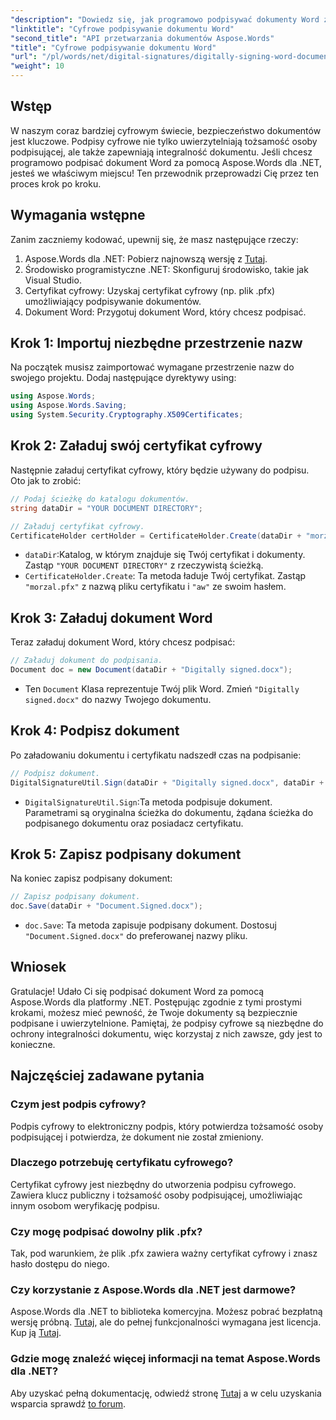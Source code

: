 ```yaml
---
"description": "Dowiedz się, jak programowo podpisywać dokumenty Word za pomocą Aspose.Words dla .NET, korzystając z tego kompleksowego przewodnika krok po kroku."
"linktitle": "Cyfrowe podpisywanie dokumentu Word"
"second_title": "API przetwarzania dokumentów Aspose.Words"
"title": "Cyfrowe podpisywanie dokumentu Word"
"url": "/pl/words/net/digital-signatures/digitally-signing-word-document/"
"weight": 10
---
```


## Wstęp

W naszym coraz bardziej cyfrowym świecie, bezpieczeństwo dokumentów jest kluczowe. Podpisy cyfrowe nie tylko uwierzytelniają tożsamość osoby podpisującej, ale także zapewniają integralność dokumentu. Jeśli chcesz programowo podpisać dokument Word za pomocą Aspose.Words dla .NET, jesteś we właściwym miejscu! Ten przewodnik przeprowadzi Cię przez ten proces krok po kroku.

## Wymagania wstępne

Zanim zaczniemy kodować, upewnij się, że masz następujące rzeczy:

1. Aspose.Words dla .NET: Pobierz najnowszą wersję z [Tutaj](https://releases.aspose.com/words/net/).
2. Środowisko programistyczne .NET: Skonfiguruj środowisko, takie jak Visual Studio.
3. Certyfikat cyfrowy: Uzyskaj certyfikat cyfrowy (np. plik .pfx) umożliwiający podpisywanie dokumentów.
4. Dokument Word: Przygotuj dokument Word, który chcesz podpisać.

## Krok 1: Importuj niezbędne przestrzenie nazw

Na początek musisz zaimportować wymagane przestrzenie nazw do swojego projektu. Dodaj następujące dyrektywy using:

```csharp
using Aspose.Words;
using Aspose.Words.Saving;
using System.Security.Cryptography.X509Certificates;
```

## Krok 2: Załaduj swój certyfikat cyfrowy

Następnie załaduj certyfikat cyfrowy, który będzie używany do podpisu. Oto jak to zrobić:

```csharp
// Podaj ścieżkę do katalogu dokumentów.
string dataDir = "YOUR DOCUMENT DIRECTORY";

// Załaduj certyfikat cyfrowy.
CertificateHolder certHolder = CertificateHolder.Create(dataDir + "morzal.pfx", "aw");
```

- `dataDir`:Katalog, w którym znajduje się Twój certyfikat i dokumenty. Zastąp `"YOUR DOCUMENT DIRECTORY"` z rzeczywistą ścieżką.
- `CertificateHolder.Create`: Ta metoda ładuje Twój certyfikat. Zastąp `"morzal.pfx"` z nazwą pliku certyfikatu i `"aw"` ze swoim hasłem.

## Krok 3: Załaduj dokument Word

Teraz załaduj dokument Word, który chcesz podpisać:

```csharp
// Załaduj dokument do podpisania.
Document doc = new Document(dataDir + "Digitally signed.docx");
```

- Ten `Document` Klasa reprezentuje Twój plik Word. Zmień `"Digitally signed.docx"` do nazwy Twojego dokumentu.

## Krok 4: Podpisz dokument

Po załadowaniu dokumentu i certyfikatu nadszedł czas na podpisanie:

```csharp
// Podpisz dokument.
DigitalSignatureUtil.Sign(dataDir + "Digitally signed.docx", dataDir + "Document.Signed.docx", certHolder);
```

- `DigitalSignatureUtil.Sign`:Ta metoda podpisuje dokument. Parametrami są oryginalna ścieżka do dokumentu, żądana ścieżka do podpisanego dokumentu oraz posiadacz certyfikatu.

## Krok 5: Zapisz podpisany dokument

Na koniec zapisz podpisany dokument:

```csharp
// Zapisz podpisany dokument.
doc.Save(dataDir + "Document.Signed.docx");
```

- `doc.Save`: Ta metoda zapisuje podpisany dokument. Dostosuj `"Document.Signed.docx"` do preferowanej nazwy pliku.

## Wniosek

Gratulacje! Udało Ci się podpisać dokument Word za pomocą Aspose.Words dla platformy .NET. Postępując zgodnie z tymi prostymi krokami, możesz mieć pewność, że Twoje dokumenty są bezpiecznie podpisane i uwierzytelnione. Pamiętaj, że podpisy cyfrowe są niezbędne do ochrony integralności dokumentu, więc korzystaj z nich zawsze, gdy jest to konieczne.

## Najczęściej zadawane pytania

### Czym jest podpis cyfrowy?
Podpis cyfrowy to elektroniczny podpis, który potwierdza tożsamość osoby podpisującej i potwierdza, że dokument nie został zmieniony.

### Dlaczego potrzebuję certyfikatu cyfrowego?
Certyfikat cyfrowy jest niezbędny do utworzenia podpisu cyfrowego. Zawiera klucz publiczny i tożsamość osoby podpisującej, umożliwiając innym osobom weryfikację podpisu.

### Czy mogę podpisać dowolny plik .pfx?
Tak, pod warunkiem, że plik .pfx zawiera ważny certyfikat cyfrowy i znasz hasło dostępu do niego.

### Czy korzystanie z Aspose.Words dla .NET jest darmowe?
Aspose.Words dla .NET to biblioteka komercyjna. Możesz pobrać bezpłatną wersję próbną. [Tutaj](https://releases.aspose.com/), ale do pełnej funkcjonalności wymagana jest licencja. Kup ją [Tutaj](https://purchase.aspose.com/buy).

### Gdzie mogę znaleźć więcej informacji na temat Aspose.Words dla .NET?
Aby uzyskać pełną dokumentację, odwiedź stronę [Tutaj](https://reference.aspose.com/words/net/) a w celu uzyskania wsparcia sprawdź [to forum](https://forum.aspose.com/c/words/8).